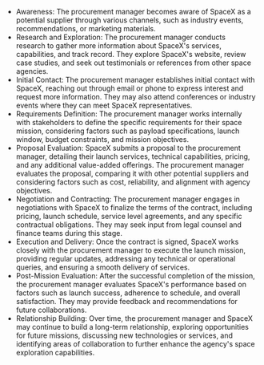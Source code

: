 
- Awareness: The procurement manager becomes aware of SpaceX as a potential supplier through various channels, such as industry events, recommendations, or marketing materials.
- Research and Exploration: The procurement manager conducts research to gather more information about SpaceX's services, capabilities, and track record. They explore SpaceX's website, review case studies, and seek out testimonials or references from other space agencies.
- Initial Contact: The procurement manager establishes initial contact with SpaceX, reaching out through email or phone to express interest and request more information. They may also attend conferences or industry events where they can meet SpaceX representatives.
- Requirements Definition: The procurement manager works internally with stakeholders to define the specific requirements for their space mission, considering factors such as payload specifications, launch window, budget constraints, and mission objectives.
- Proposal Evaluation: SpaceX submits a proposal to the procurement manager, detailing their launch services, technical capabilities, pricing, and any additional value-added offerings. The procurement manager evaluates the proposal, comparing it with other potential suppliers and considering factors such as cost, reliability, and alignment with agency objectives.
- Negotiation and Contracting: The procurement manager engages in negotiations with SpaceX to finalize the terms of the contract, including pricing, launch schedule, service level agreements, and any specific contractual obligations. They may seek input from legal counsel and finance teams during this stage.
- Execution and Delivery: Once the contract is signed, SpaceX works closely with the procurement manager to execute the launch mission, providing regular updates, addressing any technical or operational queries, and ensuring a smooth delivery of services.
- Post-Mission Evaluation: After the successful completion of the mission, the procurement manager evaluates SpaceX's performance based on factors such as launch success, adherence to schedule, and overall satisfaction. They may provide feedback and recommendations for future collaborations.
- Relationship Building: Over time, the procurement manager and SpaceX may continue to build a long-term relationship, exploring opportunities for future missions, discussing new technologies or services, and identifying areas of collaboration to further enhance the agency's space exploration capabilities.



